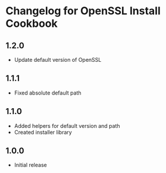 # Changelog for OpenSSL Install Cookbook

## 1.2.0

* Update default version of OpenSSL

## 1.1.1

* Fixed absolute default path

## 1.1.0

* Added helpers for default version and path
* Created installer library

## 1.0.0

* Initial release
